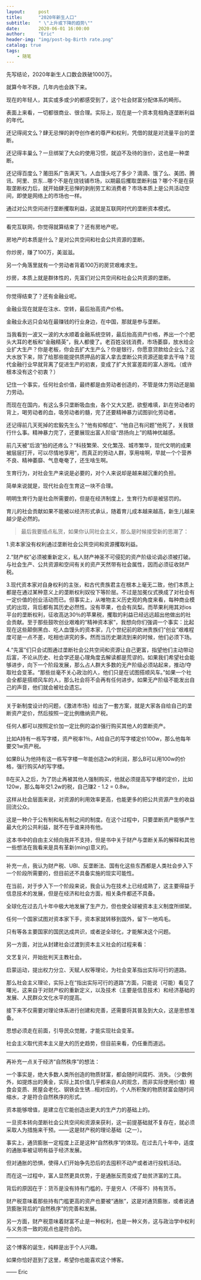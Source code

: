 ```yaml
---
layout:     post
title:      "2020年新生人口"
subtitle:   " \"上升或下降的趋势\""
date:       2020-06-01 16:00:00
author:     "Eric"
header-img: "img/post-bg-Birth rate.png"
catalog: true
tags:
    - 随笔
---
```


先写结论，2020年新生人口数会跌破1000万。

就算今年不跌，几年内也会跌下来。

现在的年轻人，其实或多或少的都感受到了，这个社会财富分配体系的畸形。

表面上来看，一切都很商业、很合理。实际上，现在是一个资本竞相角逐垄断利益的年代。

还记得阅文么？肆无忌惮的剥夺创作者的尊严和权利，凭借的就是对流量平台的垄断。

还记得丰巢么？一旦绑架了大众的使用习惯，就迫不及待的涨价，这也是一种垄断。

还记得百度么？莆田系广告满天飞，人血馒头吃了多少？滴滴、饿了么、美团、腾讯、阿里、京东…哪个不是在烧钱铺市场，以期最后攫取垄断利益？哪个不是在获取垄断权力后，就开始肆无忌惮的剥削劳工和消费者？市场本质上是公共活动空间，即使是网络上的市场也一样。

通过对公共空间进行垄断攫取利益，这就是互联网时代的垄断资本模式。

---

看完互联网，你觉得就算结束了？还有房地产呢。

房地产的本质是什么？是对公共空间和社会公共资源的垄断。

你炒房，赚了100万，美滋滋。

另一个角落里就有一个劳动者背着100万的房贷艰难求生。

炒房，本质上就是群体性的，先富们对公共空间和社会公共资源的垄断。

---

你觉得结束了？还有金融业呢。

金融业现在就是在注水、空转，最后抬高资产价格。

金融业永远只会站在最赚钱的行业身边，在中国，那就是参与垄断。

当我看到一波又一波的大水顺着金融系统空转，最后抬高资产价格，养出一个个肥头大耳的老板和“金融精英”，我人都傻了。老百姓没钱消费，市场萎靡，放水给企业扩大生产？你是老板，你会去扩大生产么？你是银行，你愿意贷款给企业么？这大水放下来，除了给那些能提供质押品的富人拿去垄断公共资源还能拿去干啥？现代金融行业早就背离了促进生产的初衷，变成了扩大贫富差距的富人游戏。（或许根本没有这个初衷？）

记住一个事实，任何社会价值，最终都是由劳动者创造的，不管是体力劳动还是脑力劳动。

而现在在国内，有这么多只垄断吸血虫，各个又大又肥，欲壑难填，趴在劳动者的背上，喝劳动者的血，吸劳动者的髓，完了还要精神暴力试图驯化劳动者。

还记得前几天死掉的宏毅先生么？“他有抑郁症”、“他自己有问题”他死了，关我银行什么事。精神暴力完了，还要展现出富人阶级“昂扬向上”的精神优越感。

前几天被“后浪”拍的还疼么？“科技繁荣、文化繁茂、城市繁华，现代文明的成果被层层打开，可以尽情地享用”，而真正的劳动人群，享用啥啊，早就一个个营养不良、精神萎靡、气息奄奄了，还生啥生啊。

生育行为，对社会生产来说是必要的，对个人来说却是越来越沉重的负担。

简单来说就是，现代社会在生育这一块不合理。

明明生育行为是社会所需要的，但是在经济制度上，生育行为却是被惩罚的。

育儿的社会贡献如果不能被以经济形式承认，随着育儿成本越来越高，新生儿越来越少是必然的。

>最后我要插点私货，如果你认同社会主义，那么是时候接受新的思潮了：

1.资本家没有权利通过垄断社会公共空间和资源攫取利益。

2.“财产权”必须被重新定义，私人财产神圣不可侵犯的资产阶级论调必须被打破。与社会生产、公共资源和空间有关的资产天然带有社会属性，因而必须征收财产税。

3.现代资本家对自身权利的主张，和古代贵族君主在根本上毫无二致，他们本质上都是在通过某种意义上的垄断权利奴役下等阶层。不过是加冕仪式换成了对社会有一定价值的创业活动而已。但事实上，从唯物主义历史观的角度来看，每种商业模式的出现，背后都有其历史必然性。没有苹果，也会有凤梨。而苹果利用其对ios平台的垄断权利，征收高达30％的苹果税，攫取的利益已经远远超出他做出的社会贡献。至于那些鼓吹创业艰难的“精神资本家”，我想向你们强调一个事实：比起现在这些颠倒黑白、吃人血馒头的资本家，几个世纪前的欧洲贵族们“创业”艰难程度可是一点不差，吃相也讲究的多。然而当历史潮流到来的时候，他们必须下场。

4.“先富”们只会试图通过垄断社会公共空间和资源让自己更富，指望他们主动带动后富，不论从历史、社会学还是心理角度去解读都是荒谬的。如果我们希望社会能够进步，向下一个阶段发展，那么占人群大多数的无产阶级必须站起来，推动/夺取社会变革。“那些丝毫不关心政治的人，他们只是在试图搭顺风车。”如果一个社会全都是搭顺风车的人，那么社会将不会再有任何进步。如果无产阶级不能发出自己的声音，他们就会被社会遗忘。

---

关于新制度设计的问题，《激进市场》给出了一套方案，就是大家各自给自己的垄断资产定价，然后按照一定比例缴纳资产税。

任何人都可以按照定价加一定比例的溢价强行购买其他人的垄断资产。

比如A持有一栋写字楼，资产税率1％，A给自己的写字楼定价100w，那么他每年要交1w资产税。

如果B认为他持有这一栋写字楼一年能创造2w的利润，那么B可以用100w的价格，强行购买A的写字楼。

B在买入之后，为了防止再被其他人强制购买，他就必须提高写字楼的定价，比如120w，那么每年交1.2w的税，自己赚2 - 1.2 = 0.8w。

这样从社会层面来说，对资源的利用效率更高，也能更多的把公共资源产生的收益回流公众。

这是一种介于公有制和私有制之间的制度。在这个过程中，只要垄断资产能够产生最大化的公共利益，就不在乎谁来持有他。

这本书中的自由主义倾向我并不支持，但是书中关于财产与垄断关系的解释和其他一些想法在我看来是具有革新(ming)意义的。

---

补充一点，我认为财产税、UBI、反垄断法、国有化这些东西都是人类社会步入下一个阶段所需要的，但目前还不具备实施的现实可能性。

在当前，对于步入下一个阶段来说，我会认为在技术上已经成熟了，这主要得益于信息技术的发展，但是在经济和社会方面，相关条件都还不具备。

全球化在过去几十年中极大地发展了生产力，但也使全球被资本主义制度所绑架。

任何一个国家试图对资本家下手，资本家就转移到国外，留下一地鸡毛。

只有等各主要国家的国民达成共识，或者逆全球化，才能解决这个问题。

另一方面，对比从封建社会过渡到资本主义社会的过程来看：

文艺复兴，开始批判天主教社会。

启蒙运动，提出权力分立、天赋人权等理论，为社会变革指出实际可行的道路。

那么社会主义理论，实际上在“指出实际可行的道路”方面，只能说（可能）看见了曙光，这来自于对财产权的重新定义，以及技术（主要是信息技术）和经济基础的发展、人民群众文化水平的提高。

接下来不仅需要对理论体系进行创建和完善，还需要将其普及到大众，这是思想准备。

思想必须走在前面，引导民众觉醒，才能实现社会变革。

社会主义取代资本主义是大的历史趋势，但目前来看，仍任重而道远。

---

再补充一点关于经济“自然秩序”的想法：

一个事实是，绝大多数人类所创造的物质财富，都会随时间腐朽、消失。（少数例外，如提炼出的黄金，实际上其价值几乎都来自人的观念，而非实际使用价值）粮食会变质、房屋会老化、钢铁会生锈…相对应的，个人所积聚的物质财富会随时间缩水，才是符合自然秩序的形式。

资本能够增值，是建立在它能创造出更大的生产力的基础上的。

一旦资本转向垄断社会公共空间和资源来获利，这一前提基础就不复存在，就必须采取人为措施来干预。——这是财产税的理论基础（之一）。

事实上，通货膨胀一定程度上正是这种“自然秩序”的体现。在过去几十年中，适度的通胀率被证明有益于经济发展。

但对通胀的恐惧，使得人们开始争先恐后的去囤积不动产或者进行投机活动。

而在这一过程中，富人显然更具优势，于是通胀反而变成了劫贫济富的工具。

背后的原因在于：货币是没有持有门槛的，于是穷人（不得不）持有货币。

财产税意味着那些持有门槛更高的资产也要被“通胀”，这是对通货膨胀，或者说通货膨胀背后的“自然秩序”的完善和发展。

另一方面，财产税意味着财富不止是一种权利，也是一种义务，这与政治学中权利与义务须一致的观点也是符合的。


---

这个博客的诞生，纯粹是出于个人兴趣。

如果你恰好逛到了这里，希望你也能喜欢这个博客。

—— Eric 